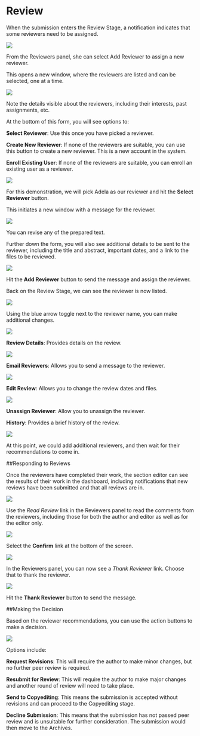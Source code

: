 # Review

When the submission enters the Review Stage, a notification indicates that some reviewers need to be assigned.

![](learning-ojs-3-ed-rev.png)

From the Reviewers panel, she can select Add Reviewer to assign a new reviewer.

This opens a new window, where the reviewers are listed and can be selected, one at a time.

![](learning-ojs-3-ed-rev-add.png)

Note the details visible about the reviewers, including their interests, past assignments, etc.

At the bottom of this form, you will see options to:

**Select Reviewer**: Use this once you have picked a reviewer.

**Create New Reviewer**: If none of the reviewers are suitable, you can use this button to create a new reviewer. This is a new account in the system.

**Enroll Existing User**: If none of the reviewers are suitable, you can enroll an existing user as a reviewer.

![](learning-ojs-3-ed-rev-add-2.png)

For this demonstration, we will pick Adela as our reviewer and hit the **Select Reviewer** button.

This initiates a new window with a message for the reviewer.

![](learning-ojs-3-ed-rev-add-3.png)

You can revise any of the prepared text.

Further down the form, you will also see additional details to be sent to the reviewer, including the title and abstract, important dates, and a link to the files to be reviewed.

![](learning-ojs-3-ed-rev-add-4.png)

Hit the **Add Reviewer** button to send the message and assign the reviewer.

Back on the Review Stage, we can see the reviewer is now listed.

![](learning-ojs-3-ed-rev-reviewer-added.png)

Using the blue arrow toggle next to the reviewer name, you can make additional changes.

![](learning-ojs-3-ed-rev-reviewer-added-2.png)

**Review Details**: Provides details on the review.

![](learning-ojs-3-ed-rev-reviewer-review-details.png)

**Email Reviewers**: Allows you to send a message to the reviewer.

![](learning-ojs-3-ed-rev-reviewer-email-reviewer.png)

**Edit Review**: Allows you to change the review dates and files.

![](learning-ojs-3-ed-rev-reviewer-edit-review.png)

**Unassign Reviewer**: Allow you to unassign the reviewer.

**History**: Provides a brief history of the review.

![](learning-ojs-3-ed-rev-review-history.png)

At this point, we could add additional reviewers, and then wait for their recommendations to come in.

##Responding to Reviews

Once the reviewers have completed their work, the section editor can see the results of their work in the dashboard, including notifications that new reviews have been submitted and that all reviews are in.

![](learning-ojs-3-ed-rev-responding.png)

Use the *Read Review* link in the Reviewers panel to read the comments from the reviewers, including those for both the author and editor as well as for the editor only.

![](learning-ojs-3-ed-rev-read-reviews.png)

Select the **Confirm** link at the bottom of the screen.

![](learning-ojs-3-ed-rev-thank.png)

In the Reviewers panel, you can now see a *Thank Reviewer* link. Choose that to thank the reviewer.

![](learning-ojs-3-ed-rev-thank2.png)

Hit the **Thank Reviewer** button to send the message.

##Making the Decision

Based on the reviewer recommendations, you can use the action buttons to make a decision.

![](learning-ojs-3-ed-rev-decision.png)

Options include:

**Request Revisions**: This will require the author to make minor changes, but no further peer review is required.

**Resubmit for Review**: This will require the author to make major changes and another round of review will need to take place.

**Send to Copyediting**: This means the submission is accepted without revisions and can proceed to the Copyediting stage.

**Decline Submission**: This means that the submission has not passed peer review and is unsuitable for further consideration. The submission would then move to the Archives.





